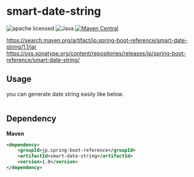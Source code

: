 # smart-date-string

![apache licensed](https://img.shields.io/badge/License-Apache_2.0-d94c32.svg)
![Java](https://img.shields.io/badge/Language-Java-f88909.svg)
[![Maven Central](https://maven-badges.herokuapp.com/maven-central/jp.spring-boot-reference/smart-date-string/badge.svg)](https://maven-badges.herokuapp.com/maven-central/jp.spring-boot-reference/smart-date-string)

https://search.maven.org/artifact/jp.spring-boot-reference/smart-date-string/1.1/jar
https://oss.sonatype.org/content/repositories/releases/jp/spring-boot-reference/smart-date-string/


## Usage
you can generate date string easily like below.
```Java

```

## Dependency
**Maven**
```xml
<dependency>
    <groupId>jp.spring-boot-reference</groupId>
    <artifactId>smart-date-string</artifactId>
    <version>1.0</version>
</dependency>
```
